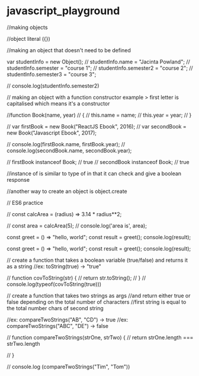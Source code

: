 # javascript_playground

//making objects

//object literal ({})

//making an object that doesn't need to be defined

var studentInfo = new Object();
// studentInfo.name = "Jacinta Powland";
// studentInfo.semester = "course 1";
// studentInfo.semester2 = "course 2";
// studentInfo.semester3 = "course 3";

// console.log(studentInfo.semester2)

// making an object with a function constructor example > first letter is capitalised which means it's a constructor

//function Book(name, year)
// {
//     this.name = name;
//     this.year = year;
// }

// var firstBook = new Book("ReactJS Ebook", 2016);
// var secondBook = new Book("Javascript Ebook", 2017);

// console.log(firstBook.name, firstBook.year);
// console.log(secondBook.name, secondBook.year);

// firstBook instanceof Book; // true
// secondBook instanceof Book; // true

//instance of is similar to type of in that it can check and give a boolean response 

//another way to create an object is object.create



// ES6 practice

// const calcArea = (radius) => 3.14 * radius**2;

// const area = calcArea(5);
// console.log('area is', area);

const greet  = () => "hello, world";
const result = greet();
console.log(result);

const greet  = () => "hello, world";
const result = greet();
console.log(result);

// create a function that takes a boolean variable (true/false) and returns it as a string
//ex: toString(true) -> "true"

// function covToString(str) {
//   return str.toString();
// }
// console.log(typeof(covToString(true)))

// create a function that takes two strings as args
//and return either true or false depending on the total number of characters
//first string is equal to the total number chars of second string

//ex: compareTwoStrings("AB", "CD") -> true
//ex: compareTwoStrings("ABC", "DE") -> false

// function compareTwoStrings(strOne, strTwo) {
//     return strOne.length === strTwo.length

// }

// console.log (compareTwoStrings("Tim", "Tom"))